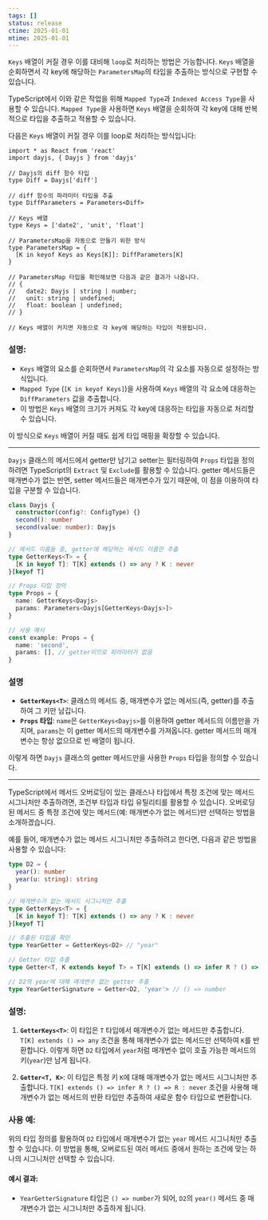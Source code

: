 ```yaml
---
tags: []
status: release
ctime: 2025-01-01
mtime: 2025-01-01
---
```


`Keys` 배열이 커질 경우 이를 대비해 `loop`로 처리하는 방법은 가능합니다. `Keys` 배열을 순회하면서 각 key에 해당하는 `ParametersMap`의 타입을 추출하는 방식으로 구현할 수 있습니다.

TypeScript에서 이와 같은 작업을 위해 `Mapped Type`과 `Indexed Access Type`을 사용할 수 있습니다. `Mapped Type`을 사용하면 `Keys` 배열을 순회하여 각 key에 대해 반복적으로 타입을 추출하고 적용할 수 있습니다.

다음은 `Keys` 배열이 커질 경우 이를 loop로 처리하는 방식입니다:

```tsx
import * as React from 'react'
import dayjs, { Dayjs } from 'dayjs'

// Dayjs의 diff 함수 타입
type Diff = Dayjs['diff']

// diff 함수의 파라미터 타입을 추출
type DiffParameters = Parameters<Diff>

// Keys 배열
type Keys = ['date2', 'unit', 'float']

// ParametersMap을 자동으로 만들기 위한 방식
type ParametersMap = {
  [K in keyof Keys as Keys[K]]: DiffParameters[K]
}

// ParametersMap 타입을 확인해보면 다음과 같은 결과가 나옵니다.
// {
//   date2: Dayjs | string | number;
//   unit: string | undefined;
//   float: boolean | undefined;
// }

// Keys 배열이 커지면 자동으로 각 key에 해당하는 타입이 적용됩니다.
```

### 설명:

- `Keys` 배열의 요소를 순회하면서 `ParametersMap`의 각 요소를 자동으로 설정하는 방식입니다.
- `Mapped Type` (`[K in keyof Keys]`)을 사용하여 `Keys` 배열의 각 요소에 대응하는 `DiffParameters` 값을 추출합니다.
- 이 방법은 `Keys` 배열의 크기가 커져도 각 key에 대응하는 타입을 자동으로 처리할 수 있습니다.

이 방식으로 `Keys` 배열이 커질 때도 쉽게 타입 매핑을 확장할 수 있습니다.

---

`Dayjs` 클래스의 메서드에서 getter만 남기고 setter는 필터링하여 `Props` 타입을 정의하려면 TypeScript의 `Extract` 및 `Exclude`를 활용할 수 있습니다. getter 메서드들은 매개변수가 없는 반면, setter 메서드들은 매개변수가 있기 때문에, 이 점을 이용하여 타입을 구분할 수 있습니다.

```typescript
class Dayjs {
  constructor(config?: ConfigType) {}
  second(): number
  second(value: number): Dayjs
}

// 메서드 이름들 중, getter에 해당하는 메서드 이름만 추출
type GetterKeys<T> = {
  [K in keyof T]: T[K] extends () => any ? K : never
}[keyof T]

// Props 타입 정의
type Props = {
  name: GetterKeys<Dayjs>
  params: Parameters<Dayjs[GetterKeys<Dayjs>]>
}

// 사용 예시
const example: Props = {
  name: 'second',
  params: [], // getter이므로 파라미터가 없음
}
```

### 설명

- **`GetterKeys<T>`**: 클래스의 메서드 중, 매개변수가 없는 메서드(즉, getter)를 추출하여 그 키만 남깁니다.
- **`Props` 타입**: `name`은 `GetterKeys<Dayjs>`를 이용하여 getter 메서드의 이름만을 가지며, `params`는 이 getter 메서드의 매개변수를 가져옵니다. getter 메서드의 매개변수는 항상 없으므로 빈 배열이 됩니다.

이렇게 하면 `Dayjs` 클래스의 getter 메서드만을 사용한 `Props` 타입을 정의할 수 있습니다.

---

TypeScript에서 메서드 오버로딩이 있는 클래스나 타입에서 특정 조건에 맞는 메서드 시그니처만 추출하려면, 조건부 타입과 타입 유틸리티를 활용할 수 있습니다. 오버로딩된 메서드 중 특정 조건에 맞는 메서드(예: 매개변수가 없는 메서드)만 선택하는 방법을 소개하겠습니다.

예를 들어, 매개변수가 없는 메서드 시그니처만 추출하려고 한다면, 다음과 같은 방법을 사용할 수 있습니다:

```typescript
type D2 = {
  year(): number
  year(u: string): string
}

// 매개변수가 없는 메서드 시그니처만 추출
type GetterKeys<T> = {
  [K in keyof T]: T[K] extends () => any ? K : never
}[keyof T]

// 추출된 타입을 확인
type YearGetter = GetterKeys<D2> // "year"

// Getter 타입 추출
type Getter<T, K extends keyof T> = T[K] extends () => infer R ? () => R : never

// D2의 year에 대해 매개변수 없는 getter 추출
type YearGetterSignature = Getter<D2, 'year'> // () => number
```

### 설명:

1. **`GetterKeys<T>`**: 이 타입은 `T` 타입에서 매개변수가 없는 메서드만 추출합니다. `T[K] extends () => any` 조건을 통해 매개변수가 없는 메서드만 선택하여 `K`를 반환합니다. 이렇게 하면 `D2` 타입에서 `year`처럼 매개변수 없이 호출 가능한 메서드의 키(`year`)만 남게 됩니다.

2. **`Getter<T, K>`**: 이 타입은 특정 키 `K`에 대해 매개변수가 없는 메서드 시그니처만 추출합니다. `T[K] extends () => infer R ? () => R : never` 조건을 사용해 매개변수가 없는 메서드의 반환 타입만 추출하여 새로운 함수 타입으로 변환합니다.

### 사용 예:

위의 타입 정의를 활용하여 `D2` 타입에서 매개변수가 없는 `year` 메서드 시그니처만 추출할 수 있습니다. 이 방법을 통해, 오버로드된 여러 메서드 중에서 원하는 조건에 맞는 하나의 시그니처만 선택할 수 있습니다.

#### 예시 결과:

- `YearGetterSignature` 타입은 `() => number`가 되어, `D2`의 `year()` 메서드 중 매개변수가 없는 시그니처만 추출하게 됩니다.
